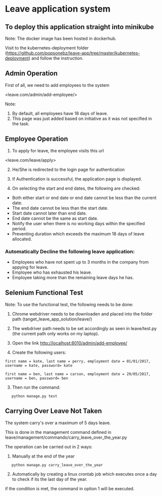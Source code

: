 # Leave application system
## To deploy this application straight into minikube
Note: The docker image has been hosted in dockerhub.

Visit to the kubernetes-deployment folder (https://github.com/popsonebz/leave-app/tree/master/kubernetes-deployment) and follow the instruction.

## Admin Operation

First of all, we need to add employees to the system

<leave.com/admin/add-employee/>

Note:

1. By default, all employees have 18 days of leave.
2. This page was just added based on initiative as it was not specified in the task.

## Employee Operation

1. To apply for leave, the employee visits this url

<leave.com/leave/apply>

2. He/She is redirected to the login page for authentication

3. If Authentication is successful, the application page is displayed.

4. On selecting the start and end dates, the following are checked:

- Both either start or end date or end date cannot be less than the current date.
- The end date cannot be less than the start date.
- Start date cannot later than end date.
- End date cannot be the same as start date.
- Notify the user when there is no working days within the specified period.
- Preventing duration which exceeds the maximum 18 days of leave allocated.

### Automatically Decline the following leave application:

- Employees who have not spent up to 3 months in the company from appying for leave.
- Employee who has exhausted his leave.
- Employee taking more than the remaining leave days he has.

## Selenium Functional Test

Note: To use the functional test, the following needs to be done:
1. Chrome webdriver needs to be downloaden and placed into the folder path (tanget_leave_app_solution/leave/)

2. The webdriver path needs to be set accordingly as seen in leave/test.py (the current path only works on my laptop).

3. Open the link <http://localhost:8010/admin/add-employee/>

4. Create the following users:
```
first name = kate, last name = perry, employment date = 01/01/2017, username = kate, password= kate

```
```
first name = ben, last name = carson, employment date = 29/05/2017, username = ben, password= ben

```

3. Then run the command:
```
   python manage.py test
```

## Carrying Over Leave Not Taken

The system carry's over a maximum of 5 days leave.

This is done in the management command defined in leave/management/commands/carry_leave_over_the_year.py

The operation can be carried out in 2 ways:

1. Manually at the end of the year
```
   python manage.py carry_leave_over_the_year
```
2. Automatically by creating a linux crontab job which executes once a day to check if its the last day of the year.

if the condition is met, the command in option 1  will be executed.


